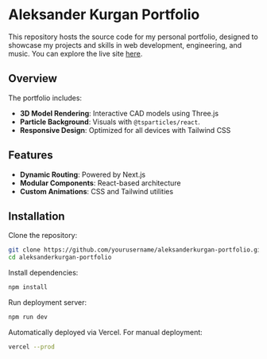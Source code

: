 # Aleksander Kurgan Portfolio

This repository hosts the source code for my personal portfolio, designed to showcase my projects and skills in web development, engineering, and music. You can explore the live site [here](https://aleksanderkurgan.vercel.app/).

## Overview

The portfolio includes:

- **3D Model Rendering**: Interactive CAD models using Three.js
- **Particle Background**: Visuals with `@tsparticles/react`.
- **Responsive Design**: Optimized for all devices with Tailwind CSS

## Features

- **Dynamic Routing**: Powered by Next.js
- **Modular Components**: React-based architecture
- **Custom Animations**: CSS and Tailwind utilities

## Installation

Clone the repository:

```bash
git clone https://github.com/yourusername/aleksanderkurgan-portfolio.git
cd aleksanderkurgan-portfolio
```

Install dependencies:
```bash
npm install
```

Run deployment server:
```bash
npm run dev
```

Automatically deployed via Vercel. For manual deployment:
```bash
vercel --prod
```
